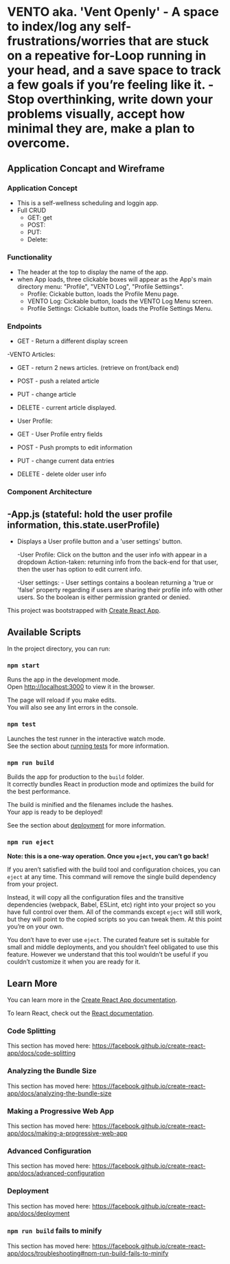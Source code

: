 # VENTO aka. 'Vent Openly' - A space to index/log any self-frustrations/worries that are stuck on a repeative for-Loop running in your head, and a save space to track a few goals if you’re feeling like it. - Stop overthinking, write down your problems visually, accept how minimal they are, make a plan to overcome. 


## Application Concapt and Wireframe

### Application Concept

- This is a self-wellness scheduling and loggin app. 
- Full CRUD
    - GET: get
    - POST:
    - PUT:
    - Delete: 

### Functionality 

- The header at the top to display the name of the app. 
- when App loads, three clickable boxes will appear as the App's main  directory menu: "Profile", "VENTO Log", "Profile Settiings".
    - Profile: Cickable button, loads the Profile Menu page. 
    - VENTO Log: Cickable button, loads the VENTO Log Menu screen. 
    - Profile Settings: Cickable button, loads the Profile Settings Menu. 

### Endpoints 
- GET - Return a different display screen

-VENTO Articles:
- GET - return 2 news articles. (retrieve on front/back end)
- POST - push a related article
- PUT - change article
- DELETE - current article displayed. 

- User Profile:
- GET - User Profile entry fields
- POST - Push prompts to edit information
- PUT - change current data entries
- DELETE - delete older user info

### Component Architecture 

-App.js (stateful: hold the user profile information, this.state.userProfile)
- 




- Displays a User profile button and a 'user settings' button. 

    -User Profile: Click on the button and the user info with appear in a dropdown Action-taken: returning info from the back-end for that user, then the user has option to edit current info.

    -User settings:
        - User settings contains a boolean returning a 'true or 'false' property regarding if users are sharing their profile info with other users. So the boolean is either permission granted or denied. 





























This project was bootstrapped with [Create React App](https://github.com/facebook/create-react-app).

## Available Scripts

In the project directory, you can run:

### `npm start`

Runs the app in the development mode.<br />
Open [http://localhost:3000](http://localhost:3000) to view it in the browser.

The page will reload if you make edits.<br />
You will also see any lint errors in the console.

### `npm test`

Launches the test runner in the interactive watch mode.<br />
See the section about [running tests](https://facebook.github.io/create-react-app/docs/running-tests) for more information.

### `npm run build`

Builds the app for production to the `build` folder.<br />
It correctly bundles React in production mode and optimizes the build for the best performance.

The build is minified and the filenames include the hashes.<br />
Your app is ready to be deployed!

See the section about [deployment](https://facebook.github.io/create-react-app/docs/deployment) for more information.

### `npm run eject`

**Note: this is a one-way operation. Once you `eject`, you can’t go back!**

If you aren’t satisfied with the build tool and configuration choices, you can `eject` at any time. This command will remove the single build dependency from your project.

Instead, it will copy all the configuration files and the transitive dependencies (webpack, Babel, ESLint, etc) right into your project so you have full control over them. All of the commands except `eject` will still work, but they will point to the copied scripts so you can tweak them. At this point you’re on your own.

You don’t have to ever use `eject`. The curated feature set is suitable for small and middle deployments, and you shouldn’t feel obligated to use this feature. However we understand that this tool wouldn’t be useful if you couldn’t customize it when you are ready for it.

## Learn More

You can learn more in the [Create React App documentation](https://facebook.github.io/create-react-app/docs/getting-started).

To learn React, check out the [React documentation](https://reactjs.org/).

### Code Splitting

This section has moved here: https://facebook.github.io/create-react-app/docs/code-splitting

### Analyzing the Bundle Size

This section has moved here: https://facebook.github.io/create-react-app/docs/analyzing-the-bundle-size

### Making a Progressive Web App

This section has moved here: https://facebook.github.io/create-react-app/docs/making-a-progressive-web-app

### Advanced Configuration

This section has moved here: https://facebook.github.io/create-react-app/docs/advanced-configuration

### Deployment

This section has moved here: https://facebook.github.io/create-react-app/docs/deployment

### `npm run build` fails to minify

This section has moved here: https://facebook.github.io/create-react-app/docs/troubleshooting#npm-run-build-fails-to-minify
